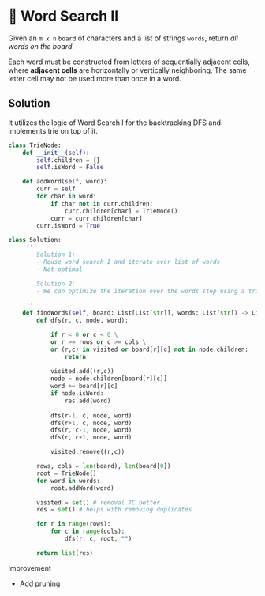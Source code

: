 # 🔴 Word Search II

Given an `m x n` `board` of characters and a list of strings `words`, return _all words on the board_.

Each word must be constructed from letters of sequentially adjacent cells, where **adjacent cells** are horizontally or vertically neighboring. The same letter cell may not be used more than once in a word.

## Solution

It utilizes the logic of Word Search I for the backtracking DFS and implements trie on top of it.

```python
class TrieNode: 
    def __init__(self):
        self.children = {}
        self.isWord = False

    def addWord(self, word):
        curr = self
        for char in word: 
            if char not in curr.children:
                curr.children[char] = TrieNode()
            curr = curr.children[char]
        curr.isWord = True

class Solution:
    '''
        Solution 1:
        - Reuse word search I and iterate over list of words
        - Not optimal

        Solution 2:
        - We can optimize the iteration over the words step using a trie
        
    '''
    def findWords(self, board: List[List[str]], words: List[str]) -> List[str]:
        def dfs(r, c, node, word):

            if r < 0 or c < 0 \
            or r >= rows or c >= cols \
            or (r,c) in visited or board[r][c] not in node.children:
                return
            
            visited.add((r,c))
            node = node.children[board[r][c]]
            word += board[r][c]
            if node.isWord:
                res.add(word)
            
            dfs(r-1, c, node, word)
            dfs(r+1, c, node, word)
            dfs(r, c-1, node, word)
            dfs(r, c+1, node, word)

            visited.remove((r,c))

        rows, cols = len(board), len(board[0])
        root = TrieNode()
        for word in words:
            root.addWord(word)

        visited = set() # removal TC better
        res = set() # helps with removing duplicates

        for r in range(rows):
            for c in range(cols):
                dfs(r, c, root, "")

        return list(res)
```

Improvement

* Add pruning&#x20;

